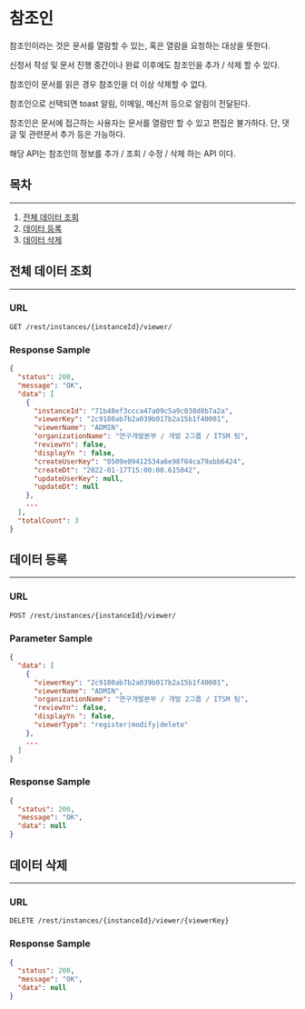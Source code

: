 # 참조인

참조인이라는 것은 문서를 열람할 수 있는, 혹은 열람을 요청하는 대상을 뜻한다.

신청서 작성 및 문서 진행 중간이나 완료 이후에도 참조인을 추가 / 삭제 할 수 있다.

참조인이 문서를 읽은 경우 참조인을 더 이상 삭제할 수 없다.

참조인으로 선택되면 toast 알림, 이메일, 메신저 등으로 알림이 전달된다.

참조인은 문서에 접근하는 사용자는 문서를 열람만 할 수 있고 편집은 불가하다. 단, 댓글 및 관련문서 추가 등은 가능하다.

해당 API는 참조인의 정보를 추가 / 조회 / 수정 / 삭제 하는 API 이다.

## 목차

---

1. [전체 데이터 조회](#전체-데이터-조회)
2. [데이터 등록](#데이터-등록)
3. [데이터 삭제](#데이터-삭제)

## 전체 데이터 조회

---

### URL

```
GET /rest/instances/{instanceId}/viewer/
```

### Response Sample

```json
{
  "status": 200,
  "message": "OK",
  "data": [
    {
      "instanceId": "71b48ef3ccca47a09c5a9c038d8b7a2a",
      "viewerKey": "2c9180ab7b2a039b017b2a15b1f40001",
      "viewerName": "ADMIN",
      "organizationName": "연구개발본부 / 개발 2그룹 / ITSM 팀",
      "reviewYn": false,
      "displayYn ": false,
      "createUserKey": "0509e09412534a6e98f04ca79abb6424",
      "createDt": "2022-01-17T15:00:00.615042",
      "updateUserKey": null,
      "updateDt": null
    },
    ...
  ],
  "totalCount": 3
}
```

## 데이터 등록

---

### URL

```
POST /rest/instances/{instanceId}/viewer/
```

### Parameter Sample

```json
{
  "data": [
    {
      "viewerKey": "2c9180ab7b2a039b017b2a15b1f40001",
      "viewerName": "ADMIN",
      "organizationName": "연구개발본부 / 개발 2그룹 / ITSM 팀",
      "reviewYn": false,
      "displayYn ": false,
      "viewerType": "register|modify|delete"
    },
    ...
  ]
}
```

### Response Sample

```json
{
  "status": 200,
  "message": "OK",
  "data": null
}
```

## 데이터 삭제

---

### URL

```
DELETE /rest/instances/{instanceId}/viewer/{viewerKey}
```

### Response Sample

```json
{
  "status": 200,
  "message": "OK",
  "data": null
}
```
